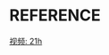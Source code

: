 # REFERENCE

[视频: 21h](https://www.bilibili.com/video/BV1UE4m1R72y/?spm_id_from=333.337.search-card.all.click&vd_source=38033fe3a1f136728a1d6f8acf710b51)

